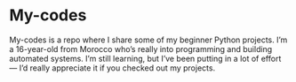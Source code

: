 # My-codes

My-codes is a repo where I share some of my beginner Python projects.
I’m a 16-year-old from Morocco who’s really into programming and building automated systems.
I’m still learning, but I’ve been putting in a lot of effort — I’d really appreciate it if you checked out my projects.
